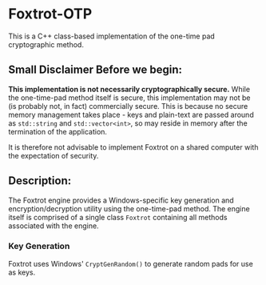 # Foxtrot-OTP
This is a C++ class-based implementation of the one-time pad cryptographic method.

## Small Disclaimer Before we begin:

<b>This implementation is not necessarily cryptographically secure.</b> While the one-time-pad method itself is secure, this 
implementation may not be (is probably not, in fact) commercially secure. This is because no secure memory management takes place - keys and plain-text are passed around as `std::string` and `std::vector<int>`, so may reside in memory after the termination of the application.

It is therefore not advisable to implement Foxtrot on a shared computer with the expectation of security.

## Description:

The Foxtrot engine provides a Windows-specific key generation and encryption/decryption utility using the one-time-pad method.
The engine itself is comprised of a single class `Foxtrot` containing all methods associated with the engine.

### Key Generation

Foxtrot uses Windows' `CryptGenRandom()` to generate random pads for use as keys.

